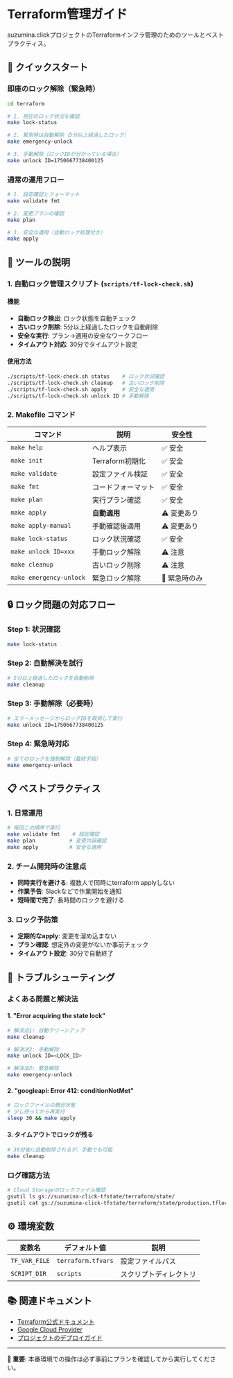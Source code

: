 # Terraform管理ガイド

suzumina.clickプロジェクトのTerraformインフラ管理のためのツールとベストプラクティス。

## 🚀 クイックスタート

### 即座のロック解除（緊急時）

```bash
cd terraform

# 1. 現在のロック状況を確認
make lock-status

# 2. 緊急時は自動解除（5分以上経過したロック）
make emergency-unlock

# 3. 手動解除（ロックIDが分かっている場合）
make unlock ID=1750667738400125
```

### 通常の運用フロー

```bash
# 1. 設定確認とフォーマット
make validate fmt

# 2. 変更プランの確認
make plan

# 3. 安全な適用（自動ロック処理付き）
make apply
```

## 🔧 ツールの説明

### 1. 自動ロック管理スクリプト (`scripts/tf-lock-check.sh`)

#### 機能
- **自動ロック検出**: ロック状態を自動チェック
- **古いロック削除**: 5分以上経過したロックを自動削除
- **安全な実行**: プラン→適用の安全なワークフロー
- **タイムアウト対応**: 30分でタイムアウト設定

#### 使用方法
```bash
./scripts/tf-lock-check.sh status    # ロック状況確認
./scripts/tf-lock-check.sh cleanup   # 古いロック削除
./scripts/tf-lock-check.sh apply     # 安全な適用
./scripts/tf-lock-check.sh unlock ID # 手動解除
```

### 2. Makefile コマンド

| コマンド | 説明 | 安全性 |
|---------|-----|-------|
| `make help` | ヘルプ表示 | ✅ 安全 |
| `make init` | Terraform初期化 | ✅ 安全 |
| `make validate` | 設定ファイル検証 | ✅ 安全 |
| `make fmt` | コードフォーマット | ✅ 安全 |
| `make plan` | 実行プラン確認 | ✅ 安全 |
| `make apply` | **自動適用** | ⚠️ 変更あり |
| `make apply-manual` | 手動確認後適用 | ⚠️ 変更あり |
| `make lock-status` | ロック状況確認 | ✅ 安全 |
| `make unlock ID=xxx` | 手動ロック解除 | ⚠️ 注意 |
| `make cleanup` | 古いロック削除 | ⚠️ 注意 |
| `make emergency-unlock` | 緊急ロック解除 | 🚨 緊急時のみ |

## 🔒 ロック問題の対応フロー

### Step 1: 状況確認
```bash
make lock-status
```

### Step 2: 自動解決を試行
```bash
# 5分以上経過したロックを自動削除
make cleanup
```

### Step 3: 手動解除（必要時）
```bash
# エラーメッセージからロックIDを取得して実行
make unlock ID=1750667738400125
```

### Step 4: 緊急時対応
```bash
# 全てのロックを強制解除（最終手段）
make emergency-unlock
```

## 📋 ベストプラクティス

### 1. 日常運用
```bash
# 毎回この順序で実行
make validate fmt    # 設定確認
make plan           # 変更内容確認
make apply          # 安全な適用
```

### 2. チーム開発時の注意点
- **同時実行を避ける**: 複数人で同時にterraform applyしない
- **作業予告**: Slackなどで作業開始を通知
- **短時間で完了**: 長時間のロックを避ける

### 3. ロック予防策
- **定期的なapply**: 変更を溜め込まない
- **プラン確認**: 想定外の変更がないか事前チェック
- **タイムアウト設定**: 30分で自動終了

## 🚨 トラブルシューティング

### よくある問題と解決法

#### 1. "Error acquiring the state lock"
```bash
# 解決法1: 自動クリーンアップ
make cleanup

# 解決法2: 手動解除
make unlock ID=<LOCK_ID>

# 解決法3: 緊急解除
make emergency-unlock
```

#### 2. "googleapi: Error 412: conditionNotMet"
```bash
# ロックファイルの競合状態
# 少し待ってから再実行
sleep 30 && make apply
```

#### 3. タイムアウトでロックが残る
```bash
# 30分後に自動削除されるが、手動でも可能
make cleanup
```

### ログ確認方法
```bash
# Cloud Storageのロックファイル確認
gsutil ls gs://suzumina-click-tfstate/terraform/state/
gsutil cat gs://suzumina-click-tfstate/terraform/state/production.tflock
```

## ⚙️ 環境変数

| 変数名 | デフォルト値 | 説明 |
|--------|-------------|------|
| `TF_VAR_FILE` | `terraform.tfvars` | 設定ファイルパス |
| `SCRIPT_DIR` | `scripts` | スクリプトディレクトリ |

## 📚 関連ドキュメント

- [Terraform公式ドキュメント](https://www.terraform.io/docs)
- [Google Cloud Provider](https://registry.terraform.io/providers/hashicorp/google/latest/docs)
- [プロジェクトのデプロイガイド](../docs/TERRAFORM_GUIDE.md)

---

**🔴 重要**: 本番環境での操作は必ず事前にプランを確認してから実行してください。